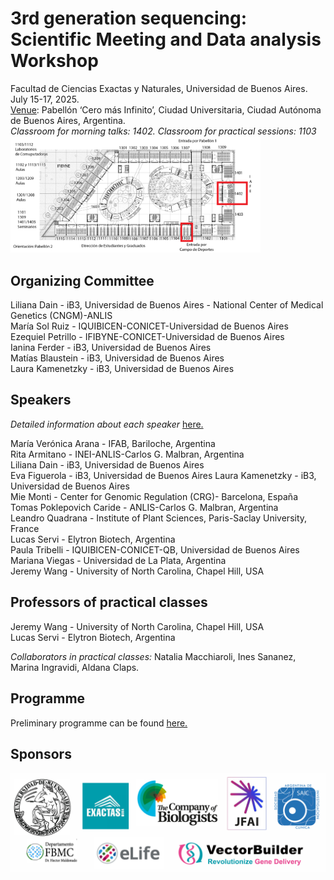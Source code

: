 # 3rd generation sequencing: Scientific Meeting and Data analysis Workshop
Facultad de Ciencias Exactas y Naturales, Universidad de Buenos Aires. July 15-17, 2025.  
[Venue](https://maps.app.goo.gl/ikTWHjVvoqQ4A6c57): Pabellón ‘Cero más Infinito’, Ciudad Universitaria, Ciudad Autónoma de Buenos Aires, Argentina.  
*Classroom for morning talks: 1402. Classroom for practical sessions: 1103*  
<img src="/mapa%20cero%20mas%20infinito.png" width="400" />

## Organizing Committee

Liliana Dain  - iB3, Universidad de Buenos Aires - National Center of Medical Genetics (CNGM)-ANLIS  
María Sol Ruiz - IQUIBICEN-CONICET-Universidad de Buenos Aires  
Ezequiel Petrillo - IFIBYNE-CONICET-Universidad de Buenos Aires  
Ianina Ferder - iB3, Universidad de Buenos Aires  
Matías Blaustein  - iB3, Universidad de Buenos Aires  
Laura Kamenetzky - iB3, Universidad de Buenos Aires  

## Speakers  
*Detailed information about each speaker* [here.](https://docs.google.com/document/d/1D1ZOWntkykQHwnkHbCgdFSBbYB1Y4ZZJ1vMsJnu3_lM/edit?usp=sharing)  
  
María Verónica Arana - IFAB, Bariloche, Argentina  
Rita Armitano - INEI-ANLIS-Carlos G. Malbran, Argentina  
Liliana Dain - iB3, Universidad de Buenos Aires  
Eva Figuerola  - iB3, Universidad de Buenos Aires 
Laura Kamenetzky  - iB3, Universidad de Buenos Aires  
Mie Monti - Center for Genomic Regulation (CRG)- Barcelona, España  
Tomas Poklepovich Caride - ANLIS-Carlos G. Malbran, Argentina  
Leandro Quadrana - Institute of Plant Sciences, Paris-Saclay University, France  
Lucas Servi - Elytron Biotech, Argentina  
Paula Tribelli - IQUIBICEN-CONICET-QB, Universidad de Buenos Aires
Mariana Viegas - Universidad de La Plata, Argentina  
Jeremy Wang - University of North Carolina, Chapel Hill, USA  

## Professors of practical classes 
Jeremy Wang  - University of North Carolina, Chapel Hill, USA  
Lucas Servi - Elytron Biotech, Argentina  
  
  *Collaborators in practical classes:* Natalia Macchiaroli, Ines Sananez, Marina Ingravidi, Aldana Claps.

## Programme
Preliminary programme can be found [here.](https://docs.google.com/document/d/1BVYpyHIgWdQ2Z1-UtwkwpjJ7DfIuvpO755dphx-kf0U/edit?usp=sharing) 
## Sponsors
<img src="/Sponsors.png" width="700" />
